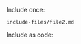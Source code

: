 Include once:

``` {.include}
include-files/file2.md
```

Include as code:

```{include=include-files/file2.md}
```

